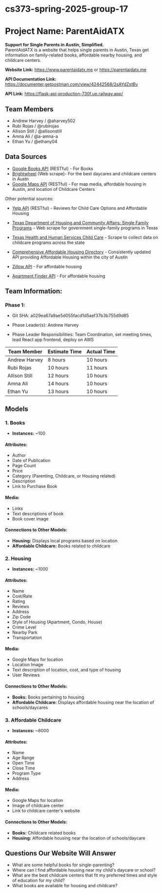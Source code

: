 # cs373-spring-2025-group-17
# Project Name: ParentAidATX
**Support for Single Parents in Austin, Simplified.**  
ParentAidATX is a website that helps single parents in Austin, Texas get information on family-related books, affordable nearby housing, and childcare centers.

**Website Link:** https://www.parentaidatx.me	or https://parentaidatx.me

**API Documentation Link:** https://documenter.getpostman.com/view/42442568/2sAYdZstBv

**API Link:** https://flask-api-production-730f.up.railway.app/

## Team Members
- Andrew Harvey / @aharvey502
- Rubi Rojas / @rubirojas
- Allison Still / @allisonstill
- Amna Ali / @a-amna-a
- Ethan Yu / @ethany04

## Data Sources
- [Google Books API](https://developers.google.com/books) (RESTful) - For Books
- [Brightwheel](https://mybrightwheel.com/search/austin) (Web scrape)- For the best daycares and childcare centers in Austn
- [Google Maps API](https://developers.google.com/maps) (RESTful) - For map media, affordable housing in Austin, and location of Childcare Centers

Other potential sources:
- [Yelp API](https://www.yelp.com/search?find_desc=Affordable+Child+care&find_loc=Austin%2C+TX) (RESTful) - Reviews for Child Care Options and Affordable Housing

- [Texas Department of Housing and Community Affairs: Single Family Programs](https://www.tdhca.texas.gov/programs/single-family-programs) – Web scrape for government single-family programs in Texas

- [Texas Health and Human Services Child Care](https://childcare.hhs.texas.gov/Public/ChildCareSearch) - Scrape to collect data on childcare programs across the state

- [Comprehensive Affordable Housing Directory](https://data.austintexas.gov/Housing-and-Real-Estate/Comprehensive-Affordable-Housing-Directory/4syj-z4ky/about_data) - Consistently updated API providing Affordable Housing within the city of Austin

- [Zillow API](https://www.zillowgroup.com/developers/) - For affordable housing

- [Apartment Finder API](https://api.apartments.com/v1) - For affordable housing

## Team Information: 

### Phase 1: 

- Git SHA: a029ea67a9ae5d055facd1d5aef37b3b755d9d85

- Phase Leader(s): Andrew Harvey

- Phase Leader Responsibilities: Team Coordination, set meeting times, lead React app frontend, deploy on AWS

| Team Member | Estimate Time | Actual Time |
| ----- | --- | --- | 
| Andrew Harvey     |    8 hours  |    10 hours |
| Rubi Rojas        |    10 hours |    11 hours |
| Allison Still     |    12 hours |    10 hours |
| Amna Ali          |    14 hours |    10 hours |
| Ethan Yu          |    13 hours |    10 hours |


## Models  

### 1. Books  
- **Instances:** ~100 

#### **Attributes:**  
- Author
- Date of Publication
- Page Count 
- Price
- Category (Parenting, Childcare, or Housing related)
- Description
- Link to Purchase Book

#### **Media:**  
  - Links
  - Text descriptions of book  
  - Book cover image  

#### **Connections to Other Models:**  
- **Housing:** Displays local programs based on location  
- **Affordable Childcare:** Books related to childcare  



### 2. Housing  
- **Instances:** ~1000  

#### **Attributes:**  
- Name
- Cost/Rate  
- Rating  
- Reviews  
- Address
- Zip Code
- Style of Housing (Apartment, Condo, House)  
- Crime Level
- Nearby Park
- Transportation

#### **Media:**  
  - Google Maps for location
  - Location Image
  - Text description of location, cost, and type of housing
  - User Reviews  

#### **Connections to Other Models:**  
- **Books:** Books pertaining to housing  
- **Affordable Childcare:** Displays affordable housing near the location of schools/daycares  


### 3. Affordable Childcare  
- **Instances:** ~8000  

#### **Attributes:**  
- Name
- Age Range
- Open Time
- Close Time
- Program Type
- Address

#### **Media:**
  - Google Maps for location 
  - Image of childcare center
  - Link to childcare center's website  

#### **Connections to Other Models:**  
- **Books:** Childcare related books
- **Housing:** Affordable housing near the location of schools/daycare


## Questions Our Website Will Answer  

- What are some helpful books for single-parenting?
- Where can I find affordable housing near my child's daycare or school?
- What are the best childcare centers that fit my preferred times and style of education for my child?
- What books are available for housing and childcare?
